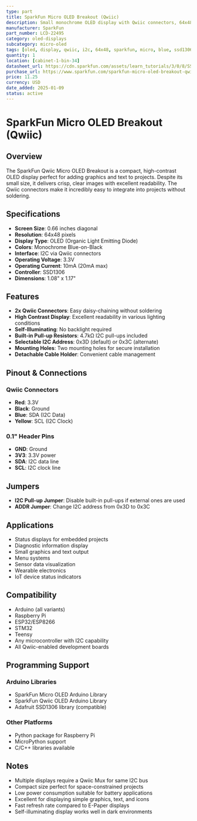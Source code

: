 ```yaml
---
type: part
title: SparkFun Micro OLED Breakout (Qwiic)
description: Small monochrome OLED display with Qwiic connectors, 64x48 pixels, blue-on-black
manufacturer: SparkFun
part_number: LCD-22495
category: oled-displays
subcategory: micro-oled
tags: [oled, display, qwiic, i2c, 64x48, sparkfun, micro, blue, ssd1306]
quantity: 1
location: [cabinet-1-bin-34]
datasheet_url: https://cdn.sparkfun.com/assets/learn_tutorials/3/0/8/SSD1306.pdf
purchase_url: https://www.sparkfun.com/sparkfun-micro-oled-breakout-qwiic-lcd-22495.html
price: 11.25
currency: USD
date_added: 2025-01-09
status: active
---
```


# SparkFun Micro OLED Breakout (Qwiic)

## Overview

The SparkFun Qwiic Micro OLED Breakout is a compact, high-contrast OLED display perfect for adding graphics and text to projects. Despite its small size, it delivers crisp, clear images with excellent readability. The Qwiic connectors make it incredibly easy to integrate into projects without soldering.

## Specifications

- **Screen Size**: 0.66 inches diagonal
- **Resolution**: 64x48 pixels
- **Display Type**: OLED (Organic Light Emitting Diode)
- **Colors**: Monochrome Blue-on-Black
- **Interface**: I2C via Qwiic connectors
- **Operating Voltage**: 3.3V
- **Operating Current**: 10mA (20mA max)
- **Controller**: SSD1306
- **Dimensions**: 1.08" x 1.17"

## Features

- **2x Qwiic Connectors**: Easy daisy-chaining without soldering
- **High Contrast Display**: Excellent readability in various lighting conditions
- **Self-Illuminating**: No backlight required
- **Built-in Pull-up Resistors**: 4.7kΩ I2C pull-ups included
- **Selectable I2C Address**: 0x3D (default) or 0x3C (alternate)
- **Mounting Holes**: Two mounting holes for secure installation
- **Detachable Cable Holder**: Convenient cable management

## Pinout & Connections

### Qwiic Connectors
- **Red**: 3.3V
- **Black**: Ground
- **Blue**: SDA (I2C Data)
- **Yellow**: SCL (I2C Clock)

### 0.1" Header Pins
- **GND**: Ground
- **3V3**: 3.3V power
- **SDA**: I2C data line
- **SCL**: I2C clock line

## Jumpers

- **I2C Pull-up Jumper**: Disable built-in pull-ups if external ones are used
- **ADDR Jumper**: Change I2C address from 0x3D to 0x3C

## Applications

- Status displays for embedded projects
- Diagnostic information display
- Small graphics and text output
- Menu systems
- Sensor data visualization
- Wearable electronics
- IoT device status indicators

## Compatibility

- Arduino (all variants)
- Raspberry Pi
- ESP32/ESP8266
- STM32
- Teensy
- Any microcontroller with I2C capability
- All Qwiic-enabled development boards

## Programming Support

### Arduino Libraries
- SparkFun Micro OLED Arduino Library
- SparkFun Qwiic OLED Arduino Library
- Adafruit SSD1306 library (compatible)

### Other Platforms
- Python package for Raspberry Pi
- MicroPython support
- C/C++ libraries available

## Notes

- Multiple displays require a Qwiic Mux for same I2C bus
- Compact size perfect for space-constrained projects
- Low power consumption suitable for battery applications
- Excellent for displaying simple graphics, text, and icons
- Fast refresh rate compared to E-Paper displays
- Self-illuminating display works well in dark environments

